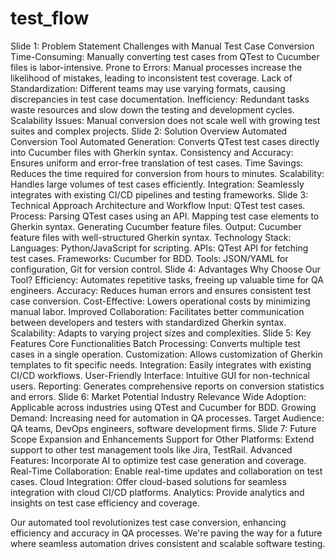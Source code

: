 # test_flow

Slide 1: Problem Statement
Challenges with Manual Test Case Conversion
Time-Consuming: Manually converting test cases from QTest to Cucumber files is labor-intensive.
Prone to Errors: Manual processes increase the likelihood of mistakes, leading to inconsistent test coverage.
Lack of Standardization: Different teams may use varying formats, causing discrepancies in test case documentation.
Inefficiency: Redundant tasks waste resources and slow down the testing and development cycles.
Scalability Issues: Manual conversion does not scale well with growing test suites and complex projects.
Slide 2: Solution Overview
Automated Conversion Tool
Automated Generation: Converts QTest test cases directly into Cucumber files with Gherkin syntax.
Consistency and Accuracy: Ensures uniform and error-free translation of test cases.
Time Savings: Reduces the time required for conversion from hours to minutes.
Scalability: Handles large volumes of test cases efficiently.
Integration: Seamlessly integrates with existing CI/CD pipelines and testing frameworks.
Slide 3: Technical Approach
Architecture and Workflow
Input: QTest test cases.
Process:
Parsing QTest cases using an API.
Mapping test case elements to Gherkin syntax.
Generating Cucumber feature files.
Output: Cucumber feature files with well-structured Gherkin syntax.
Technology Stack:
Languages: Python/JavaScript for scripting.
APIs: QTest API for fetching test cases.
Frameworks: Cucumber for BDD.
Tools: JSON/YAML for configuration, Git for version control.
Slide 4: Advantages
Why Choose Our Tool?
Efficiency: Automates repetitive tasks, freeing up valuable time for QA engineers.
Accuracy: Reduces human errors and ensures consistent test case conversion.
Cost-Effective: Lowers operational costs by minimizing manual labor.
Improved Collaboration: Facilitates better communication between developers and testers with standardized Gherkin syntax.
Scalability: Adapts to varying project sizes and complexities.
Slide 5: Key Features
Core Functionalities
Batch Processing: Converts multiple test cases in a single operation.
Customization: Allows customization of Gherkin templates to fit specific needs.
Integration: Easily integrates with existing CI/CD workflows.
User-Friendly Interface: Intuitive GUI for non-technical users.
Reporting: Generates comprehensive reports on conversion statistics and errors.
Slide 6: Market Potential
Industry Relevance
Wide Adoption: Applicable across industries using QTest and Cucumber for BDD.
Growing Demand: Increasing need for automation in QA processes.
Target Audience: QA teams, DevOps engineers, software development firms.
Slide 7: Future Scope
Expansion and Enhancements
Support for Other Platforms: Extend support to other test management tools like Jira, TestRail.
Advanced Features: Incorporate AI to optimize test case generation and coverage.
Real-Time Collaboration: Enable real-time updates and collaboration on test cases.
Cloud Integration: Offer cloud-based solutions for seamless integration with cloud CI/CD platforms.
Analytics: Provide analytics and insights on test case efficiency and coverage.

Our automated tool revolutionizes test case conversion, enhancing efficiency and accuracy in QA processes. We're paving the way for a future where seamless automation drives consistent and scalable software testing.
